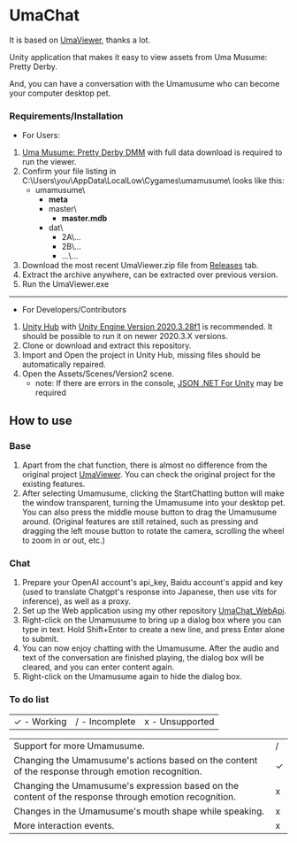 # UmaChat
It is based on [UmaViewer](https://github.com/katboi01/UmaViewer), thanks a lot.

Unity application that makes it easy to view assets from Uma Musume: Pretty Derby.

And, you can have a conversation with the Umamusume who can become your computer desktop pet.

### Requirements/Installation
- For Users:
1. [Uma Musume: Pretty Derby DMM](https://dmg.umamusume.jp/) with full data download is required to run the viewer.
1. Confirm your file listing in C:\\Users\\*you*\AppData\LocalLow\Cygames\umamusume\ looks like this:
   * umamusume\
     * **meta**
     * master\
       * **master.mdb**
     * dat\
       - 2A\\...
       - 2B\\...
       - ...\\...
1. Download the most recent UmaViewer.zip file from [Releases](https://github.com/katboi01/UmaViewer/releases/) tab.
1. Extract the archive anywhere, can be extracted over previous version.
1. Run the UmaViewer.exe

------------

- For Developers/Contributors
1. [Unity Hub](https://unity3d.com/get-unity/download) with [Unity Engine Version 2020.3.28f1](unityhub://2020.3.28f1/f5400f52e03f) is recommended. It should be possible to run it on newer 2020.3.X versions.
1. Clone or download and extract this repository.
1. Import and Open the project in Unity Hub, missing files should be automatically repaired.
1. Open the Assets/Scenes/Version2 scene.
   - note: If there are errors in the console, [JSON .NET For Unity](https://assetstore.unity.com/packages/tools/input-management/json-net-for-unity-11347) may be required

## How to use
### Base
1. Apart from the chat function, there is almost no difference from the original project [UmaViewer](https://github.com/katboi01/UmaViewer). You can check the original project for the existing features.
1. After selecting Umamusume, clicking the StartChatting button will make the window transparent, turning the Umamusume into your desktop pet. You can also press the middle mouse button to drag the Umamusume around. (Original features are still retained, such as pressing and dragging the left mouse button to rotate the camera, scrolling the wheel to zoom in or out, etc.)

### Chat
1. Prepare your OpenAI account's api_key, Baidu account's appid and key (used to translate Chatgpt's response into Japanese, then use vits for inference), as well as a proxy.
1. Set up the Web application using my other repository [UmaChat_WebApi](https://github.com/kagari-bi/UmaChat_WebApi).
1. Right-click on the Umamusume to bring up a dialog box where you can type in text. Hold Shift+Enter to create a new line, and press Enter alone to submit.
1. You can now enjoy chatting with the Umamusume. After the audio and text of the conversation are finished playing, the dialog box will be cleared, and you can enter content again.
1. Right-click on the Umamusume again to hide the dialog box.

### To do list
||||
| ------------ | ------------ | ------------ |
| ✓ - Working | / - Incomplete  | x - Unsupported  |

|||
| ------------ | ------------ |
| Support for more Umamusume. | /  |
| Changing the Umamusume's actions based on the content of the response through emotion recognition. | ✓  |
| Changing the Umamusume's expression based on the content of the response through emotion recognition. | x  |
| Changes in the Umamusume's mouth shape while speaking. | x  |
| More interaction events. | x |
